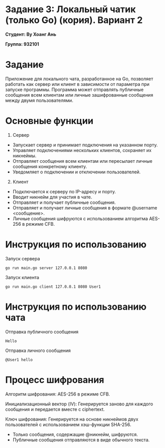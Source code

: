 # Задание 3: Локальный чатик (только Go) (кория). Вариант 2
**Студент: Ву Хоанг Ань**

**Группа: 932101**

# Задание 
Приложение для локального чата, разработанное на Go, позволяет работать как сервер или клиент в зависимости от параметра при запуске программы. Программа может отправлять публичные сообщения всем клиентам или личные зашифрованные сообщения между двумя пользователями.
# Основные функции

1. Сервер
* Запускает сервер и принимает подключения на указанном порту.
* Управляет подключениями нескольких клиентов, сохраняет их никнеймы.
* Отправляет сообщения всем клиентам или пересылает личные сообщения конкретному клиенту.
* Уведомляет о подключении и отключении пользователей.
2. Клиент
* Подключается к серверу по IP-адресу и порту.
* Вводит никнейм для участия в чате.
* Отправляет и получает публичные сообщения.
* Отправляет и получает личные сообщения в формате @username <сообщение>.
* Личные сообщения шифруются с использованием алгоритма AES-256 в режиме CFB.

# Инструкция по использованию
Запуск сервера
```
go run main.go server 127.0.0.1 8080
```
Запуск клиента
```
go run main.go client 127.0.0.1 8080 User1
```

# Инструкция по использованию чата

Отправка публичного сообщения
```
Hello
```
Отправка личного сообщения
```
@User1 hello
```
# Процесс шифрования
Алгоритм шифрования: AES-256 в режиме CFB.

Инициализационный вектор (IV): Генерируется заново для каждого сообщения и передается вместе с ciphertext.

Ключ шифрования: Генерируется на основе никнеймов двух пользователей с использованием хэш-функции SHA-256.

* Только сообщения, содержащие @никнейм, шифруются.
* Публичные сообщения отправляются в виде обычного текста.
